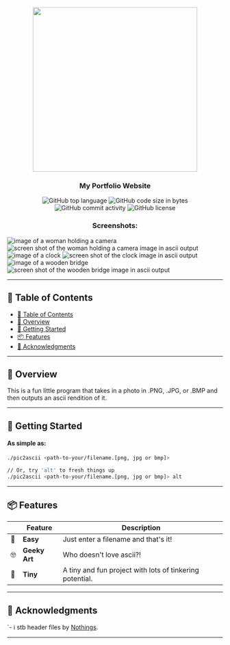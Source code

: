 <div align="center">
<h1 align="center">
<img src="https://i.imgur.com/pmadwD1.jpg" width="384" />
</h1>
<h3>My Portfolio Website</h3>
<img src="https://img.shields.io/github/languages/top/adir-barak/pic-2-ascii?style&color=5D6D7E" alt="GitHub top language" />
<img src="https://img.shields.io/github/languages/code-size/adir-barak/pic-2-ascii?style&color=5D6D7E" alt="GitHub code size in bytes" />
<img src="https://img.shields.io/github/commit-activity/m/adir-barak/pic-2-ascii?style&color=5D6D7E" alt="GitHub commit activity" />
<img src="https://img.shields.io/github/license/adir-barak/pic-2-ascii?style&color=5D6D7E" alt="GitHub license" />
<h3>Screenshots:</h3>
</div>

![image of a woman holding a camera](https://i.imgur.com/2ii5S6m.jpg)
![screen shot of the woman holding a camera image in ascii output](https://i.imgur.com/Yro0JgP.png)
![image of a clock](https://i.imgur.com/eD5mK4h.jpg)
![screen shot of the clock image in ascii output](https://i.imgur.com/ZSQdAf5.png)
![image of a wooden bridge](https://i.imgur.com/J2Q8vB9.jpg)
![screen shot of the wooden bridge image in ascii output](https://i.imgur.com/ZaHkcE5.png)


---

## 📖 Table of Contents

- [📖 Table of Contents](#-table-of-contents)
- [📍 Overview](#-overview)
- [🚀 Getting Started](#-getting-started)
- [📦 Features](#-features)
- [👏 Acknowledgments](#-acknowledgments)

---

## 📍 Overview

This is a fun little program that takes in a photo in .PNG, .JPG, or .BMP and then outputs an ascii rendition of it.

---

## 🚀 Getting Started
<h4>As simple as:</h4>

```bash
./pic2ascii <path-to-your/filename.[png, jpg or bmp]>

// Or, try 'alt' to fresh things up
./pic2ascii <path-to-your/filename.[png, jpg or bmp]> alt
```

---

## 📦 Features

|     | Feature       | Description                                              |
| --- |---------------|----------------------------------------------------------|
| 💫  | **Easy**      | Just enter a filename and that's it!                     |
| 🤓  | **Geeky Art** | Who doesn't love ascii?!                                 |
| 🔸  | **Tiny**      | A tiny and fun project with lots of tinkering potential. |

---

## 👏 Acknowledgments

`- ℹ️ stb header files by [Nothings](https://github.com/nothings/stb).

---

